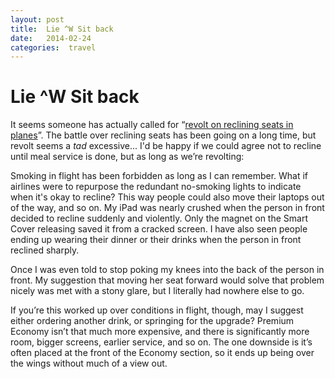 ```yaml
---
layout: post
title:  Lie ^W Sit back 
date:   2014-02-24 
categories:  travel 
---
```


# Lie ^W Sit back


It seems someone has actually called for “[revolt on reclining seats in planes](http://www.telegraph.co.uk/travel/travelnews/10653897/Passenger-calls-for-revolt-on-reclining-seats-in-planes.html?partner=skygrid)”. The battle over reclining seats has been going on a long time, but revolt seems a *tad* excessive...
I'd be happy if we could agree not to recline until meal service is done, but as long as we’re revolting:

Smoking in flight has been forbidden as long as I can remember. What if airlines were to repurpose the redundant no-smoking lights to indicate when it's okay to recline? This way people could also move their laptops out of the way, and so on. My iPad was nearly crushed when the person in front decided to recline suddenly and violently. Only the magnet on the Smart Cover releasing saved it from a cracked screen. I have also seen people ending up wearing their dinner or their drinks when the person in front reclined sharply.

Once I was even told to stop poking my knees into the back of the person in front. My suggestion that moving her seat forward would solve that problem nicely was met with a stony glare, but I literally had nowhere else to go.

If you’re this worked up over conditions in flight, though, may I suggest either ordering another drink, or springing for the upgrade? Premium Economy isn’t that much more expensive, and there is significantly more room, bigger screens, earlier service, and so on. The one downside is it’s often placed at the front of the Economy section, so it ends up being over the wings without much of a view out.


